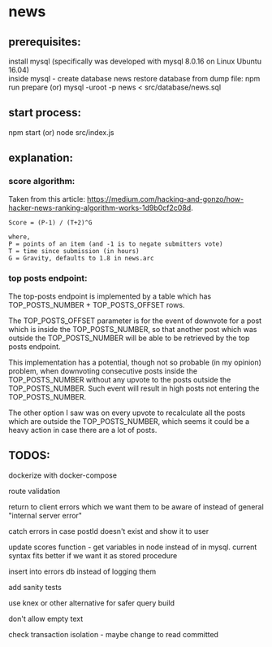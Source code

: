# news


## prerequisites:
install mysql (specifically was developed with mysql 8.0.16 on Linux Ubuntu 16.04)   
inside mysql - create database news
restore database from dump file: npm run prepare (or) mysql -uroot -p news < src/database/news.sql

## start process:
npm start (or) node src/index.js



## explanation:
### score algorithm:
Taken from this article: https://medium.com/hacking-and-gonzo/how-hacker-news-ranking-algorithm-works-1d9b0cf2c08d.  
```
Score = (P-1) / (T+2)^G

where,
P = points of an item (and -1 is to negate submitters vote)
T = time since submission (in hours)
G = Gravity, defaults to 1.8 in news.arc
```

### top posts endpoint:
The top-posts endpoint is implemented by a table which has TOP_POSTS_NUMBER + TOP_POSTS_OFFSET rows.  

The TOP_POSTS_OFFSET parameter is for the event of downvote for a post which is inside the TOP_POSTS_NUMBER, so that another post which was outside the TOP_POSTS_NUMBER will be able to be retrieved by the top posts endpoint.  

This implementation has a potential, though not so probable (in my opinion) problem, when downvoting consecutive posts inside the TOP_POSTS_NUMBER without any upvote to the posts outside the TOP_POSTS_NUMBER. Such event will result in high posts not entering the TOP_POSTS_NUMBER.  

The other option I saw was on every upvote to recalculate all the posts which are outside the TOP_POSTS_NUMBER, which seems it could be a heavy action in case there are a lot of posts.      

## TODOS:  
dockerize with docker-compose  

route validation   

return to client errors which we want them to be aware of instead of general "internal server error"

catch errors in case postId doesn't exist and show it to user 

update scores function - get variables in node instead of in mysql. current syntax fits better if we want it as stored procedure    

insert into errors db instead of logging them  

add sanity tests  

use knex or other alternative for safer query build  

don't allow empty text

check transaction isolation - maybe change to read committed